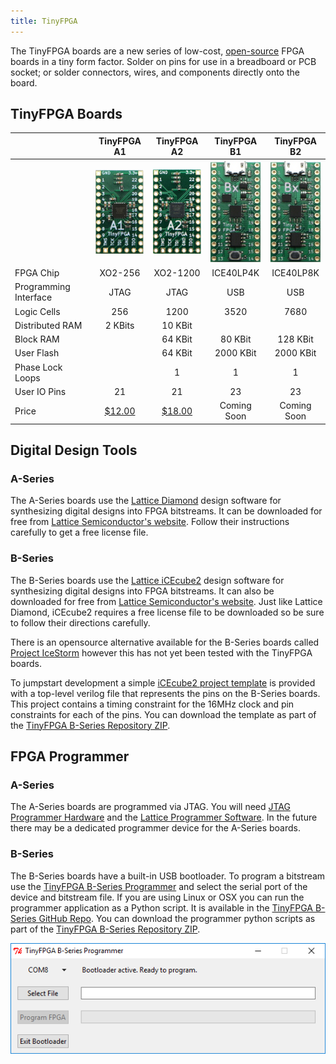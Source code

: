 ```yaml
---
title: TinyFPGA
---
```


The TinyFPGA boards are a new series of low-cost, [open-source](https://github.com/tinyfpga) FPGA boards in a tiny form factor.  Solder on pins for use in a breadboard or PCB socket; or solder connectors, wires, and components directly onto the board.

## TinyFPGA Boards

|                       | TinyFPGA A1 | TinyFPGA A2 | TinyFPGA B1 | TinyFPGA B2 |
|-----------------------|:-----------:|:-----------:|:-----------:|:-----------:|
|                       |![](a1-thumb.jpg)|![](a2-thumb.jpg)|![](bx-thumb.jpg)|![](bx-thumb.jpg)|
| FPGA Chip             |   XO2-256   |   XO2-1200  |  ICE40LP4K  |  ICE40LP8K  |
| Programming Interface |     JTAG    |     JTAG    |     USB     |     USB     | 
| Logic Cells           |     256     |     1200    |     3520    |     7680    |
| Distributed RAM       |   2 KBits   |   10 KBit   |             |             |
| Block RAM             |             |   64 KBit   |   80 KBit   |   128 KBit  |
| User Flash            |             |   64 KBit   |  2000 KBit  |  2000 KBit  |
| Phase Lock Loops      |             |      1      |      1      |      1      |
| User IO Pins          |     21      |     21      |     23      |     23      |
| Price                 |[$12.00](https://www.tindie.com/products/tinyfpga/tinyfpga-a1/)|[$18.00](http://store.tinyfpga.com/product/tinyfpga-a2)|Coming Soon|Coming Soon|   

## Digital Design Tools
### A-Series
The A-Series boards use the [Lattice Diamond](http://www.latticesemi.com/latticediamond) design software for synthesizing digital designs into FPGA bitstreams.  It can be downloaded for free from [Lattice Semiconductor's website](http://www.latticesemi.com/latticediamond).  Follow their instructions carefully to get a free license file.

### B-Series
The B-Series boards use the [Lattice iCEcube2](http://www.latticesemi.com/iCEcube2) design software for synthesizing digital designs into FPGA bitstreams.  It can also be downloaded for free from [Lattice Semiconductor's website](http://www.latticesemi.com/iCEcube2).  Just like Lattice Diamond, iCEcube2 requires a free license file to be downloaded so be sure to follow their directions carefully.

There is an opensource alternative available for the B-Series boards called [Project IceStorm](http://www.clifford.at/icestorm/) however this has not yet been tested with the TinyFPGA boards.

To jumpstart development a simple [iCEcube2 project template](https://github.com/tinyfpga/TinyFPGA-B-Series/tree/master/template) is provided with a top-level verilog file that represents the pins on the B-Series boards.  This project contains a timing constraint for the 16MHz clock and pin constraints for each of the pins.  You can download the template as part of the [TinyFPGA B-Series Repository ZIP](https://github.com/tinyfpga/TinyFPGA-B-Series/archive/master.zip).

## FPGA Programmer
### A-Series
The A-Series boards are programmed via JTAG.  You will need [JTAG Programmer Hardware](https://www.ebay.com/sch/i.html?_productid=533163279) and the [Lattice Programmer Software](http://www.latticesemi.com/programmer).  In the future there may be a dedicated programmer device for the A-Series boards.

### B-Series
The B-Series boards have a built-in USB bootloader.  To program a bitstream use the [TinyFPGA B-Series Programmer](TinyFPGA_Programmer_1.0.exe) and select the serial port of the device and bitstream file.  If you are using Linux or OSX you can run the programmer application as a Python script.  It is available in the [TinyFPGA B-Series GitHub Repo](https://github.com/tinyfpga/TinyFPGA-B-Series/tree/master/programmer). You can download the programmer python scripts as part of the [TinyFPGA B-Series Repository ZIP](https://github.com/tinyfpga/TinyFPGA-B-Series/archive/master.zip).

![](b-programmer.png)


